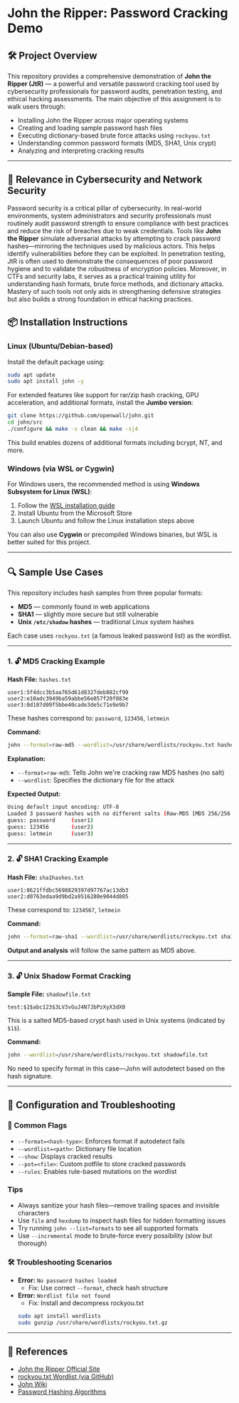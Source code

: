 # John the Ripper: Password Cracking Demo

## 🛠️ Project Overview
This repository provides a comprehensive demonstration of **John the Ripper (JtR)** — a powerful and versatile password cracking tool used by cybersecurity professionals for password audits, penetration testing, and ethical hacking assessments. The main objective of this assignment is to walk users through:

- Installing John the Ripper across major operating systems
- Creating and loading sample password hash files
- Executing dictionary-based brute force attacks using `rockyou.txt`
- Understanding common password formats (MD5, SHA1, Unix crypt)
- Analyzing and interpreting cracking results

---
## 🔐 Relevance in Cybersecurity and Network Security

Password security is a critical pillar of cybersecurity. In real-world environments, system administrators and security professionals must routinely audit password strength to ensure compliance with best practices and reduce the risk of breaches due to weak credentials. Tools like **John the Ripper** simulate adversarial attacks by attempting to crack password hashes—mirroring the techniques used by malicious actors. This helps identify vulnerabilities before they can be exploited. In penetration testing, JtR is often used to demonstrate the consequences of poor password hygiene and to validate the robustness of encryption policies. Moreover, in CTFs and security labs, it serves as a practical training utility for understanding hash formats, brute force methods, and dictionary attacks. Mastery of such tools not only aids in strengthening defensive strategies but also builds a strong foundation in ethical hacking practices.


## 📦 Installation Instructions

### Linux (Ubuntu/Debian-based)
Install the default package using:
```bash
sudo apt update
sudo apt install john -y
```

For extended features like support for rar/zip hash cracking, GPU acceleration, and additional formats, install the **Jumbo version**:
```bash
git clone https://github.com/openwall/john.git
cd john/src
./configure && make -s clean && make -sj4
```
This build enables dozens of additional formats including bcrypt, NT, and more.

### Windows (via WSL or Cygwin)
For Windows users, the recommended method is using **Windows Subsystem for Linux (WSL)**:
1. Follow the [WSL installation guide](https://docs.microsoft.com/en-us/windows/wsl/install)
2. Install Ubuntu from the Microsoft Store
3. Launch Ubuntu and follow the Linux installation steps above

You can also use **Cygwin** or precompiled Windows binaries, but WSL is better suited for this project.

---

## 🔍 Sample Use Cases

This repository includes hash samples from three popular formats:
- **MD5** — commonly found in web applications
- **SHA1** — slightly more secure but still vulnerable
- **Unix `/etc/shadow` hashes** — traditional Linux system hashes

Each case uses `rockyou.txt` (a famous leaked password list) as the wordlist.

---

### 1. 🔓 MD5 Cracking Example

**Hash File:** `hashes.txt`
```
user1:5f4dcc3b5aa765d61d8327deb882cf99
user2:e10adc3949ba59abbe56e057f20f883e
user3:0d107d09f5bbe40cade3de5c71e9e9b7
```
These hashes correspond to: `password`, `123456`, `letmein`

**Command:**
```bash
john --format=raw-md5 --wordlist=/usr/share/wordlists/rockyou.txt hashes.txt
```

**Explanation:**
- `--format=raw-md5`: Tells John we're cracking raw MD5 hashes (no salt)
- `--wordlist`: Specifies the dictionary file for the attack

**Expected Output:**
```bash
Using default input encoding: UTF-8
Loaded 3 password hashes with no different salts (Raw-MD5 [MD5 256/256 AVX2 8x3])
guess: password     (user1)
guess: 123456       (user2)
guess: letmein      (user3)
```

---

### 2. 🔓 SHA1 Cracking Example

**Hash File:** `sha1hashes.txt`
```
user1:8621ffdbc5698829397d97767ac13db3
user2:d0763edaa9d9bd2a9516280e9044d885
```
These correspond to: `1234567`, `letmein`

**Command:**
```bash
john --format=raw-sha1 --wordlist=/usr/share/wordlists/rockyou.txt sha1hashes.txt
```

**Output and analysis** will follow the same pattern as MD5 above.

---

### 3. 🔓 Unix Shadow Format Cracking

**Sample File:** `shadowfile.txt`
```
test:$1$abc123$3LV3vGuJ4N7JbPzXyX3dX0
```
This is a salted MD5-based crypt hash used in Unix systems (indicated by `$1$`).

**Command:**
```bash
john --wordlist=/usr/share/wordlists/rockyou.txt shadowfile.txt
```

No need to specify format in this case—John will autodetect based on the hash signature.

---

## 📄 Configuration and Troubleshooting

### 🔧 Common Flags
- `--format=<hash-type>`: Enforces format if autodetect fails
- `--wordlist=<path>`: Dictionary file location
- `--show`: Displays cracked results
- `--pot=<file>`: Custom potfile to store cracked passwords
- `--rules`: Enables rule-based mutations on the wordlist

### Tips
- Always sanitize your hash files—remove trailing spaces and invisible characters
- Use `file` and `hexdump` to inspect hash files for hidden formatting issues
- Try running `john --list=formats` to see all supported formats
- Use `--incremental` mode to brute-force every possibility (slow but thorough)

### 🛠️ Troubleshooting Scenarios
- **Error:** `No password hashes loaded`
  -  Fix: Use correct `--format`, check hash structure
- **Error:** `Wordlist file not found`
  -  Fix: Install and decompress rockyou.txt
    ```bash
    sudo apt install wordlists
    sudo gunzip /usr/share/wordlists/rockyou.txt.gz
    ```

---


## 🔗 References
- [John the Ripper Official Site](https://www.openwall.com/john/)
- [rockyou.txt Wordlist (via GitHub)](https://github.com/brannondorsey/naive-hashcat/releases/download/data/rockyou.txt)
- [John Wiki](https://github.com/openwall/john/blob/bleeding-jumbo/doc/README)
- [Password Hashing Algorithms](https://en.wikipedia.org/wiki/Cryptographic_hash_function)

